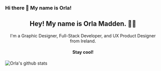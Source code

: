 ### Hi there 👋 My name is Orla!

<h2 align="center">Hey! My name is Orla Madden. 👋🤓</h2>
<p align="center">I'm a Graphic Designer, Full-Stack Developer, and UX Product Designer from Ireland.

<h4 align="center">Stay cool!</h4>

![Orla's github stats](https://github-readme-stats.vercel.app/api?username=orlamadden&show_icons=true&theme=synthwave)

<!--
**orlamadden/orlamadden** is a ✨ _special_ ✨ repository because its `README.md` (this file) appears on your GitHub profile.

Here are some ideas to get you started:

- 🔭 I’m currently working on ...
- 🌱 I’m currently learning ...
- 👯 I’m looking to collaborate on ...
- 🤔 I’m looking for help with ...
- 💬 Ask me about ...
- 📫 How to reach me: ...
- 😄 Pronouns: ...
- ⚡ Fun fact: ...
-->
